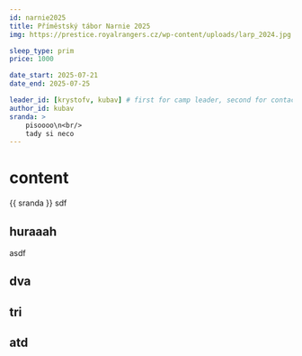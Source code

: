 ```yaml
---
id: narnie2025
title: Příměstský tábor Narnie 2025
img: https://prestice.royalrangers.cz/wp-content/uploads/larp_2024.jpg

sleep_type: prim
price: 1000

date_start: 2025-07-21 
date_end: 2025-07-25 

leader_id: [krystofv, kubav] # first for camp leader, second for contacting
author_id: kubav
sranda: >
    pisoooo\n<br/>
    tady si neco
---
```

# content
{{ sranda }}
sdf

## huraaah

asdf

## dva

## tri
## atd